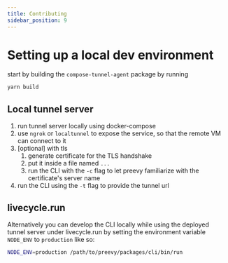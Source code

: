 ```yaml
---
title: Contributing
sidebar_position: 9
---
```


# Setting up a local dev environment

start by building the `compose-tunnel-agent` package by running 

```bash
yarn build
```

## Local tunnel server

1. run tunnel server locally using docker-compose  
2. use `ngrok` or `localtunnel` to expose the service, so that the remote VM can connect to it 
3. [optional] with tls
    1. generate certificate for the TLS handshake
    2. put it inside a file named `...`
    3. run the CLI with the `-c` flag to let preevy familiarize with the certificate's server name
4. run the CLI using the `-t` flag to provide the tunnel url


## livecycle.run

Alternatively you can develop the CLI locally while using the deployed tunnel server under livecycle.run by setting the environment variable `NODE_ENV` to `production` like so:

```bash
NODE_ENV=production /path/to/preevy/packages/cli/bin/run
```
